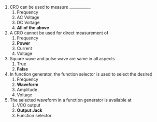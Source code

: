 1. CRO can be used to measure ___________
	1. Frequency
	2. AC Voltage
	3. DC Voltage
	4. **All of the above**
2. A CRO cannot be used for direct measurement of 
	1. Frequency
	2. **Power**
	3. Current
	4. Voltage
3. Square wave and pulse wave are same in all aspects
	1. True
	2. **False**
4. In function generator, the function selector is used to select the desired 
	1. Frequency
	2. **Waveform**
	3. Amplitude
	4. Voltage 
5. The selected waveform in a function generator is available at
	1. VCO output
	2. **Output Jack**
	3. Function selector
